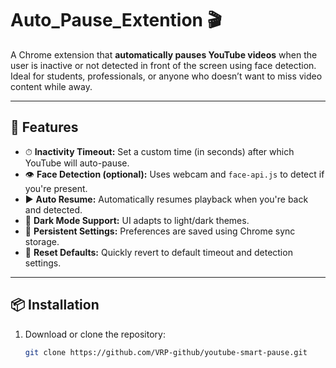 # Auto_Pause_Extention 🎬

A Chrome extension that **automatically pauses YouTube videos** when the user is inactive or not detected in front of the screen using face detection.  
Ideal for students, professionals, or anyone who doesn’t want to miss video content while away.

---

## 🚀 Features

- ⏱ **Inactivity Timeout:** Set a custom time (in seconds) after which YouTube will auto-pause.
- 👁️ **Face Detection (optional):** Uses webcam and `face-api.js` to detect if you're present.
- ▶️ **Auto Resume:** Automatically resumes playback when you're back and detected.
- 🌙 **Dark Mode Support:** UI adapts to light/dark themes.
- 💾 **Persistent Settings:** Preferences are saved using Chrome sync storage.
- 🔄 **Reset Defaults:** Quickly revert to default timeout and detection settings.

---

## 📦 Installation

1. Download or clone the repository:
   ```bash
   git clone https://github.com/VRP-github/youtube-smart-pause.git
